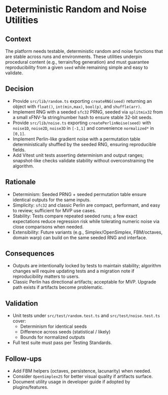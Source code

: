 # Deterministic Random and Noise Utilities

## Context

The platform needs testable, deterministic random and noise functions that are stable across runs and environments. These utilities underpin procedural content (e.g., terrain/fog generation) and must guarantee reproducibility from a given `seed` while remaining simple and easy to validate.

## Decision

- Provide `src/lib/random.ts` exporting `createRNG(seed)` returning an object with `float()`, `int(min,max)`, `bool(p)`, and `shuffle(arr)`.
- Implement RNG with a seeded `sfc32` PRNG, seeded via `splitmix32` from a small xFNV-1a string/number hash to ensure stable 32-bit seeds.
- Provide `src/lib/noise.ts` exporting `createPerlinNoise(seed)` with `noise1D`, `noise2D`, `noise3D` in `[-1,1]` and convenience `normalized*` in `[0,1]`.
- Implement Perlin-like gradient noise with a permutation table deterministically shuffled by the seeded RNG, ensuring reproducible fields.
- Add Vitest unit tests asserting determinism and output ranges; snapshot-like checks validate stability without overconstraining the algorithm.

## Rationale

- Determinism: Seeded PRNG + seeded permutation table ensure identical outputs for the same inputs.
- Simplicity: `sfc32` and classic Perlin are compact, performant, and easy to review; sufficient for MVP use cases.
- Stability: Tests compare repeated seeded runs; a few exact expectations reduce regression risk while tolerating numeric noise via close comparisons when needed.
- Extensibility: Future variants (e.g., Simplex/OpenSimplex, FBM/octaves, domain warp) can build on the same seeded RNG and interface.

## Consequences

- Outputs are intentionally locked by tests to maintain stability; algorithm changes will require updating tests and a migration note if reproducibility matters to users.
- Classic Perlin has directional artifacts; acceptable for MVP. Upgrade path exists if artifacts become problematic.

## Validation

- Unit tests under `src/test/random.test.ts` and `src/test/noise.test.ts` cover:
  - Determinism for identical seeds
  - Difference across seeds (statistical / likely)
  - Bounds for normalized outputs
- Full test suite must pass per Testing Standards.

## Follow-ups

- Add FBM helpers (octaves, persistence, lacunarity) when needed.
- Consider `OpenSimplex2S` for better visual quality if artifacts surface.
- Document utility usage in developer guide if adopted by plugins/features.

